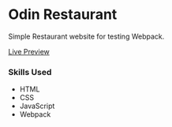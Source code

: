 # Odin Restaurant

Simple Restaurant website for testing Webpack.

[Live Preview](https://edgeboy47.github.io/odin-restaurant/)

### Skills Used
- HTML
- CSS
- JavaScript
- Webpack
